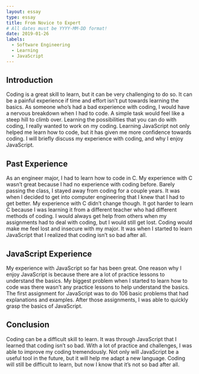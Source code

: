 ```yaml
---
layout: essay
type: essay
title: From Novice to Expert
# All dates must be YYYY-MM-DD format!
date: 2019-01-26
labels:
  - Software Engineering
  - Learning
  - JavaScript
---
```

## Introduction
  Coding is a great skill to learn, but it can be very challenging to do so. It can be a painful experience if time and effort isn’t put towards learning the basics. As someone who’s had a bad experience with coding, I would have a nervous breakdown when I had to code. A simple task would feel like a steep hill to climb over. Learning the possibilities that you can do with coding, I really wanted to work on my coding. Learning JavaScript not only helped me learn how to code, but it has given me more confidence towards coding. I will briefly discuss my experience with coding, and why I enjoy JavaScript.

## Past Experience
  As an engineer major, I had to learn how to code in C. My experience with C wasn’t great because I had no experience with coding before. Barely passing the class, I stayed away from coding for a couple years. It was when I decided to get into computer engineering that I knew that I had to get better. My experience with C didn’t change though. It got harder to learn C because I was learning it from a different teacher who had different methods of coding. I would always get help from others when my assignments had to deal with coding, but I would still get lost. Coding would make me feel lost and insecure with my major. It was when I started to learn JavaScript that I realized that coding isn’t so bad after all.

## JavaScript Experience
  My experience with JavaScript so far has been great. One reason why I enjoy JavaScript is because there are a lot of practice lessons to understand the basics. My biggest problem when I started to learn how to code was there wasn’t any practice lessons to help understand the basics. The first assignment for JavaScript was to do 106 basic problems that had explanations and examples. After those assignments, I was able to quickly grasp the basics of JavaScript. 

## Conclusion
  Coding can be a difficult skill to learn. It was through JavaScript that I learned that coding isn’t so bad. With a lot of practice and challenges, I was able to improve my coding tremendously. Not only will JavaScript be a useful tool in the future, but it will help me adapt a new language. Coding will still be difficult to learn, but now I know that it’s not so bad after all.
